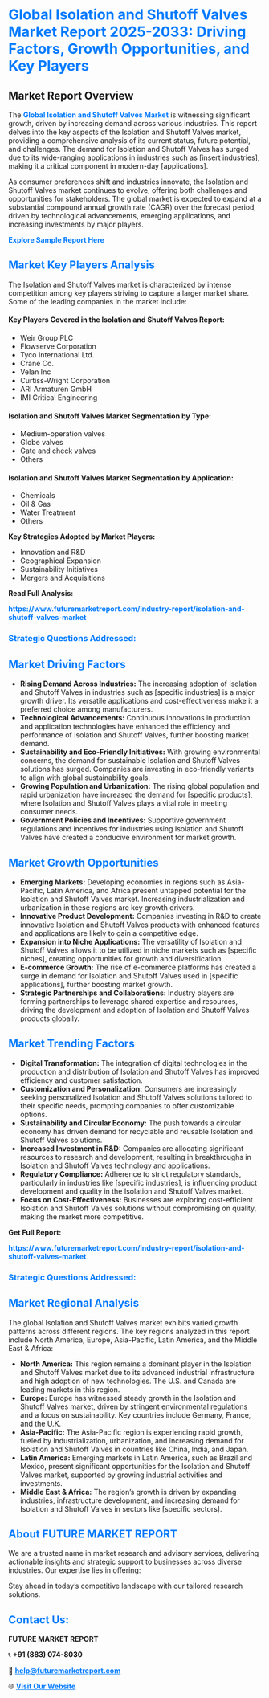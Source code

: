 <h1 style="color: #007BFF;">Global Isolation and Shutoff Valves Market Report 2025-2033: Driving Factors, Growth Opportunities, and Key Players</h1>

<section id="overview">
<h2>Market Report Overview</h2>
<p>The <a href="https://www.futuremarketreport.com/industry-report/isolation-and-shutoff-valves-market" style="color: #007BFF; text-decoration: none;"><strong>Global Isolation and Shutoff Valves Market</strong></a> is witnessing significant growth, driven by increasing demand across various industries. This report delves into the key aspects of the Isolation and Shutoff Valves market, providing a comprehensive analysis of its current status, future potential, and challenges. The demand for Isolation and Shutoff Valves has surged due to its wide-ranging applications in industries such as [insert industries], making it a critical component in modern-day [applications].</p>
<p>As consumer preferences shift and industries innovate, the Isolation and Shutoff Valves market continues to evolve, offering both challenges and opportunities for stakeholders. The global market is expected to expand at a substantial compound annual growth rate (CAGR) over the forecast period, driven by technological advancements, emerging applications, and increasing investments by major players.</p>
</section>

<section id="overview">
<p><a href="https://www.futuremarketreport.com/request-sample/reportId=59229" style="color: #007BFF; text-decoration: none;"><strong>Explore Sample Report Here</strong></a></p>
</section>

<section id="key-players">
<h2 style="color: #007BFF;">Market Key Players Analysis</h2>
<p>The Isolation and Shutoff Valves market is characterized by intense competition among key players striving to capture a larger market share. Some of the leading companies in the market include:</p>
<h4>Key Players Covered in the Isolation and Shutoff Valves Report:</h4>
<ul><li>Weir Group PLC</li><li>Flowserve Corporation</li><li>Tyco International Ltd.</li><li>Crane Co.</li><li>Velan Inc</li><li>Curtiss-Wright Corporation</li><li>ARI Armaturen GmbH</li><li>IMI Critical Engineering</li></ul>
<h4>Isolation and Shutoff Valves Market Segmentation by Type:</h4>
<ul><li>Medium-operation valves</li><li>Globe valves</li><li>Gate and check valves</li><li>Others</li></ul>

<h4>Isolation and Shutoff Valves Market Segmentation by Application:</h4>
<ul><li>Chemicals</li><li>Oil &amp; Gas</li><li>Water Treatment</li><li>Others</li></ul>
<p><strong>Key Strategies Adopted by Market Players:</strong></p>
<ul>
<li>Innovation and R&D</li>
<li>Geographical Expansion</li>
<li>Sustainability Initiatives</li>
<li>Mergers and Acquisitions</li>
</ul>
</section>

<section>
<p><strong>Read Full Analysis: </strong></p><a href="https://www.futuremarketreport.com/industry-report/isolation-and-shutoff-valves-market" style="color: #007BFF; text-decoration: none;"><strong>https://www.futuremarketreport.com/industry-report/isolation-and-shutoff-valves-market</strong></a>
<h3 style="color: #007BFF;">Strategic Questions Addressed:</h3>
</section>

<section id="driving-factors">
<h2 style="color: #007BFF;">Market Driving Factors</h2>
<ul>
<li><strong>Rising Demand Across Industries:</strong> The increasing adoption of Isolation and Shutoff Valves in industries such as [specific industries] is a major growth driver. Its versatile applications and cost-effectiveness make it a preferred choice among manufacturers.</li>
<li><strong>Technological Advancements:</strong> Continuous innovations in production and application technologies have enhanced the efficiency and performance of Isolation and Shutoff Valves, further boosting market demand.</li>
<li><strong>Sustainability and Eco-Friendly Initiatives:</strong> With growing environmental concerns, the demand for sustainable Isolation and Shutoff Valves solutions has surged. Companies are investing in eco-friendly variants to align with global sustainability goals.</li>
<li><strong>Growing Population and Urbanization:</strong> The rising global population and rapid urbanization have increased the demand for [specific products], where Isolation and Shutoff Valves plays a vital role in meeting consumer needs.</li>
<li><strong>Government Policies and Incentives:</strong> Supportive government regulations and incentives for industries using Isolation and Shutoff Valves have created a conducive environment for market growth.</li>
</ul>
</section>

<section id="growth-opportunities">
<h2 style="color: #007BFF;">Market Growth Opportunities</h2>
<ul>
<li><strong>Emerging Markets:</strong> Developing economies in regions such as Asia-Pacific, Latin America, and Africa present untapped potential for the Isolation and Shutoff Valves market. Increasing industrialization and urbanization in these regions are key growth drivers.</li>
<li><strong>Innovative Product Development:</strong> Companies investing in R&D to create innovative Isolation and Shutoff Valves products with enhanced features and applications are likely to gain a competitive edge.</li>
<li><strong>Expansion into Niche Applications:</strong> The versatility of Isolation and Shutoff Valves allows it to be utilized in niche markets such as [specific niches], creating opportunities for growth and diversification.</li>
<li><strong>E-commerce Growth:</strong> The rise of e-commerce platforms has created a surge in demand for Isolation and Shutoff Valves used in [specific applications], further boosting market growth.</li>
<li><strong>Strategic Partnerships and Collaborations:</strong> Industry players are forming partnerships to leverage shared expertise and resources, driving the development and adoption of Isolation and Shutoff Valves products globally.</li>
</ul>
</section>

<section id="trending-factors">
<h2 style="color: #007BFF;">Market Trending Factors</h2>
<ul>
<li><strong>Digital Transformation:</strong> The integration of digital technologies in the production and distribution of Isolation and Shutoff Valves has improved efficiency and customer satisfaction.</li>
<li><strong>Customization and Personalization:</strong> Consumers are increasingly seeking personalized Isolation and Shutoff Valves solutions tailored to their specific needs, prompting companies to offer customizable options.</li>
<li><strong>Sustainability and Circular Economy:</strong> The push towards a circular economy has driven demand for recyclable and reusable Isolation and Shutoff Valves solutions.</li>
<li><strong>Increased Investment in R&D:</strong> Companies are allocating significant resources to research and development, resulting in breakthroughs in Isolation and Shutoff Valves technology and applications.</li>
<li><strong>Regulatory Compliance:</strong> Adherence to strict regulatory standards, particularly in industries like [specific industries], is influencing product development and quality in the Isolation and Shutoff Valves market.</li>
<li><strong>Focus on Cost-Effectiveness:</strong> Businesses are exploring cost-efficient Isolation and Shutoff Valves solutions without compromising on quality, making the market more competitive.</li>
</ul>
</section>

<section>
<p><strong>Get Full Report: </strong></p><a href="https://www.futuremarketreport.com/industry-report/isolation-and-shutoff-valves-market" style="color: #007BFF; text-decoration: none;"><strong>https://www.futuremarketreport.com/industry-report/isolation-and-shutoff-valves-market</strong></a>
<h3 style="color: #007BFF;">Strategic Questions Addressed:</h3>
</section>


<section id="regional-analysis">
<h2 style="color: #007BFF;">Market Regional Analysis</h2>
<p>The global Isolation and Shutoff Valves market exhibits varied growth patterns across different regions. The key regions analyzed in this report include North America, Europe, Asia-Pacific, Latin America, and the Middle East & Africa:</p>
<ul>
<li><strong>North America:</strong> This region remains a dominant player in the Isolation and Shutoff Valves market due to its advanced industrial infrastructure and high adoption of new technologies. The U.S. and Canada are leading markets in this region.</li>
<li><strong>Europe:</strong> Europe has witnessed steady growth in the Isolation and Shutoff Valves market, driven by stringent environmental regulations and a focus on sustainability. Key countries include Germany, France, and the U.K.</li>
<li><strong>Asia-Pacific:</strong> The Asia-Pacific region is experiencing rapid growth, fueled by industrialization, urbanization, and increasing demand for Isolation and Shutoff Valves in countries like China, India, and Japan.</li>
<li><strong>Latin America:</strong> Emerging markets in Latin America, such as Brazil and Mexico, present significant opportunities for the Isolation and Shutoff Valves market, supported by growing industrial activities and investments.</li>
<li><strong>Middle East & Africa:</strong> The region’s growth is driven by expanding industries, infrastructure development, and increasing demand for Isolation and Shutoff Valves in sectors like [specific sectors].</li>
</ul>
</section>

<footer>
<h2 style="color: #007BFF;">About FUTURE MARKET REPORT</h2>
<p>We are a trusted name in market research and advisory services, delivering actionable insights and strategic support to businesses across diverse industries. Our expertise lies in offering:</p>

<p>Stay ahead in today’s competitive landscape with our tailored research solutions.</p>

<h2 style="color: #007BFF;">Contact Us:</h2>
<p><strong>FUTURE MARKET REPORT</strong></p>
<p>📞 <strong>+91 (883) 074-8030</strong></p>
<p>📧 <strong><a href="mailto:help@futuremarketreport.com" style="color: #007BFF;">help@futuremarketreport.com</a></strong></p>
<p>🌐 <strong><a href="https://www.futuremarketreport.com/" style="color: #007BFF;">Visit Our Website</a></strong></p>
</footer>